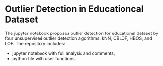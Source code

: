 # Outlier Detection in Educationcal Dataset
The jupyter notebook proposes outlier detection for educational dataset by four unsupervised outlier detection algorithms: kNN, CBLOF, HBOS, and LOF. 
The repository includes:
- jupyter notebook with full analysis and comments;
- python file with user functions.

